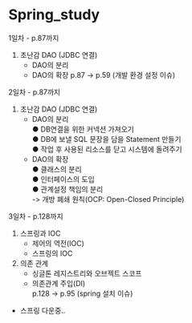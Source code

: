 # Spring_study
1일차 - p.87까지
1. 초난감 DAO (JDBC 연결)
    - DAO의 분리
    - DAO의 확장
    p.87 -> p.59 (개발 환경 설정 이슈)

2일차 - p.87까지  
1. 초난감 DAO (JDBC 연결)  
    - DAO의 분리  
    ● DB연결을 위한 커넥션 가져오기  
    ● DB에 보낼 SQL 문장을 담을 Statement 만들기  
    ● 작업 후 사용된 리소스를 닫고 시스템에 돌려주기    
    - DAO의 확장  
    ● 클래스의 분리  
    ● 인터페이스의 도입  
    ● 관계설정 책임의 분리  
    -> 개방 폐쇄 원칙(OCP: Open-Closed Principle)

3일차 - p.128까지
1. 스프링과 IOC  
    - 제어의 역전(IOC)    
    - 스프링의 IOC  
2. 의존 관계  
    - 싱글톤 레지스트리와 오브젝트 스코프  
    - 의존관계 주입(DI)  
    p.128 -> p.95 (spring 설치 이슈)  
  
+ 스프링 다운중..